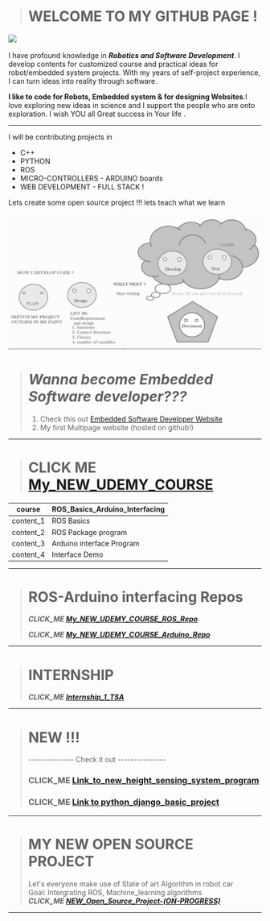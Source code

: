 > # WELCOME TO MY GITHUB PAGE !

![](https://komarev.com/ghpvc/?username=winnergetsyou)


I have profound knowledge in ***Robotics and Software Development***. I develop contents for customized course and practical ideas for robot/embedded system projects. With my years of self-project experience, I can turn ideas into reality through software. 

**I like to code for Robots, Embedded system & for designing Websites**.I love exploring new ideas in science and I support the people who are onto exploration. I wish YOU all Great success in Your life . 
***

I will be contributing projects in 

- C++
- PYTHON
- ROS
- MICRO-CONTROLLERS - ARDUINO boards
- WEB DEVELOPMENT - FULL STACK ! 

Lets create some open source project !!! lets teach what we learn 

<!---
winnergetsyou/winnergetsyou is a ✨ special ✨ repository because its `README.md` (this file) appears on your GitHub profile.
You can click the Preview link to take a look at your changes.
--->
![I_am_a_developer](Capture.JPG)

> # *Wanna become Embedded Software developer???*
> 1. Check this out [Embedded Software Developer Website](https://winnergetsyou.github.io/Embedded-Software-Developer.github.io/)
> 2. My first Multipage website (hosted on github!)
***

> # CLICK ME [My_NEW_UDEMY_COURSE](https://www.udemy.com/course/ros-basics-and-ros-arduino-interfacing/)



|course| ROS_Basics_Arduino_Interfacing
|--|--|
|content_1| ROS Basics 
|content_2|ROS Package program|
|content_3|Arduino interface Program|
|content_4|Interface Demo|

*** 

> # ROS-Arduino interfacing Repos
> ***CLICK_ME [My_NEW_UDEMY_COURSE_ROS_Repo](https://github.com/winnergetsyou/COURSE_1_ROS_NODES.git)***
> 
> ***CLICK_ME [My_NEW_UDEMY_COURSE_Arduino_Repo](https://github.com/winnergetsyou/Course_1_Arduino.git)***

***

> # INTERNSHIP
> ***CLICK_ME [Internship_1_TSA](https://github.com/winnergetsyou/Internship_1_DRONE_PX4_Offb_node.git)***

***
> # NEW !!! 
> --------------   Check it out   ---------------
> ### CLICK_ME [Link_to_new_height_sensing_system_program](https://github.com/winnergetsyou/height_sensing_system.git)
> ### CLICK_ME [Link to python_django_basic_project](https://github.com/winnergetsyou/Python_Django_Repos_Local_host)

***

> # MY NEW OPEN SOURCE PROJECT 
> Let's everyone make use of State of art Algorithm in robot car  
> Goal: Intergrating ROS, Machine_learning algorithms  
> ***CLICK_ME [NEW_Open_Source_Project-(ON-PROGRESS)](https://github.com/winnergetsyou/ROBOT_CAR.git)***

***
